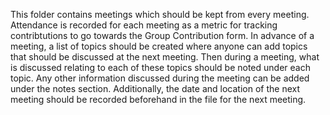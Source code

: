 This folder contains meetings which should be kept from every meeting. Attendance is recorded for each meeting as a metric for tracking contribtutions to go towards the Group Contribution form. In advance of a meeting, a list of topics should be created where anyone can add topics that should be discussed at the next meeting. Then during a meeting, what is discussed relating to each of these topics should be noted under each topic. Any other information discussed during the meeting can be added under the notes section. Additionally, the date and location of the next meeting should be recorded beforehand in the file for the next meeting.
